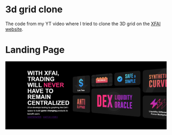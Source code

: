 # 3d grid clone
The code from my YT video where I tried to clone the 3D grid on the [XFAI website](https://www.xfai.com/).

# Landing Page
<img src="./images/image.png"> </img>
